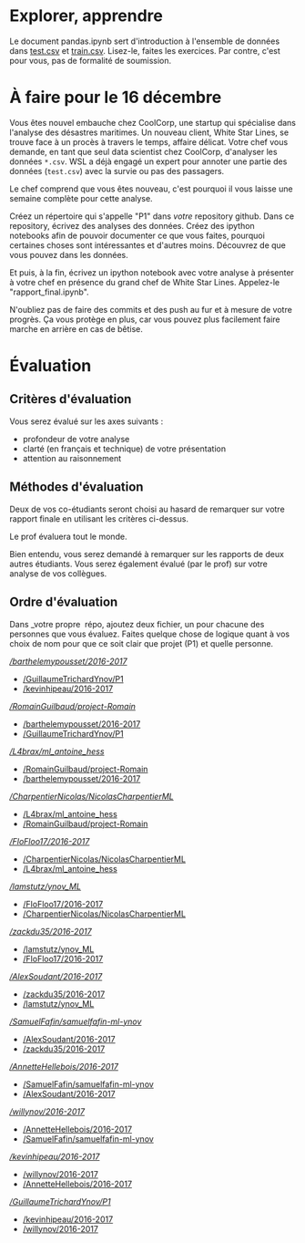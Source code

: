 # Explorer, apprendre

Le document pandas.ipynb sert d'introduction à l'ensemble de données
dans [test.csv](test.csv) et [train.csv](train.csv).  Lisez-le, faites
les exercices.  Par contre, c'est pour vous, pas de formalité de
soumission.

# À faire pour le 16 décembre

Vous êtes nouvel embauche chez CoolCorp, une startup qui spécialise
dans l'analyse des désastres maritimes.  Un nouveau client, White Star
Lines, se trouve face à un procès à travers le temps, affaire délicat.
Votre chef vous demande, en tant que seul data scientist chez
CoolCorp, d'analyser les données `*.csv`.  WSL a déjà engagé un expert
pour annoter une partie des données (`test.csv`) avec la survie ou pas
des passagers.

Le chef comprend que vous êtes nouveau, c'est pourquoi il vous laisse
une semaine complète pour cette analyse.

Créez un répertoire qui s'appelle "P1" dans _votre_ repository github.
Dans ce repository, écrivez des analyses des données.  Créez des
ipython notebooks afin de pouvoir documenter ce que vous faites,
pourquoi certaines choses sont intéressantes et d'autres moins.
Découvrez de que vous pouvez dans les données.

Et puis, à la fin, écrivez un ipython notebook avec votre analyse à
présenter à votre chef en présence du grand chef de White Star Lines.
Appelez-le "rapport_final.ipynb".

N'oubliez pas de faire des commits et des push au fur et à mesure de
votre progrès.  Ça vous protège en plus, car vous pouvez plus
facilement faire marche en arrière en cas de bêtise.

# Évaluation

## Critères d'évaluation

Vous serez évalué sur les axes suivants :
* profondeur de votre analyse
* clarté (en français et technique) de votre présentation
* attention au raisonnement

## Méthodes d'évaluation

Deux de vos co-étudiants seront choisi au hasard de remarquer sur
votre rapport finale en utilisant les critères ci-dessus.

Le prof évaluera tout le monde.

Bien entendu, vous serez demandé à remarquer sur les rapports de deux
autres étudiants.  Vous serez également évalué (par le prof) sur votre
analyse de vos collègues.


## Ordre d'évaluation

Dans _votre propre  répo, ajoutez deux fichier, un pour chacune des
personnes que vous évaluez.  Faites quelque chose de logique quant à
vos choix de nom pour que ce soit clair que projet (P1) et quelle
personne.

*[/barthelemypousset/2016-2017](https://github.com/barthelemypousset/2016-2017)*
* [/GuillaumeTrichardYnov/P1](https://github.com/GuillaumeTrichardYnov/P1)
* [/kevinhipeau/2016-2017](https://github.com/kevinhipeau/2016-2017)


*[/RomainGuilbaud/project-Romain](https://github.com/RomainGuilbaud/project-Romain)*
* [/barthelemypousset/2016-2017](https://github.com/barthelemypousset/2016-2017)
* [/GuillaumeTrichardYnov/P1](https://github.com/GuillaumeTrichardYnov/P1)


*[/L4brax/ml_antoine_hess](https://github.com/L4brax/ml_antoine_hess)*
* [/RomainGuilbaud/project-Romain](https://github.com/RomainGuilbaud/project-Romain)
* [/barthelemypousset/2016-2017](https://github.com/barthelemypousset/2016-2017)


*[/CharpentierNicolas/NicolasCharpentierML](https://github.com/CharpentierNicolas/NicolasCharpentierML.git)*
* [/L4brax/ml_antoine_hess](https://github.com/L4brax/ml_antoine_hess)
* [/RomainGuilbaud/project-Romain](https://github.com/RomainGuilbaud/project-Romain)


*[/FloFloo17/2016-2017](https://github.com/FloFloo17/2016-2017)*
* [/CharpentierNicolas/NicolasCharpentierML](https://github.com/CharpentierNicolas/NicolasCharpentierML.git)
* [/L4brax/ml_antoine_hess](https://github.com/L4brax/ml_antoine_hess)


*[/lamstutz/ynov_ML](https://github.com/lamstutz/ynov_ML)*
* [/FloFloo17/2016-2017](https://github.com/FloFloo17/2016-2017)
* [/CharpentierNicolas/NicolasCharpentierML](https://github.com/CharpentierNicolas/NicolasCharpentierML.git)


*[/zackdu35/2016-2017](https://github.com/zackdu35/2016-2017)*
* [/lamstutz/ynov_ML](https://github.com/lamstutz/ynov_ML)
* [/FloFloo17/2016-2017](https://github.com/FloFloo17/2016-2017)


*[/AlexSoudant/2016-2017](https://github.com/AlexSoudant/2016-2017.git)*
* [/zackdu35/2016-2017](https://github.com/zackdu35/2016-2017)
* [/lamstutz/ynov_ML](https://github.com/lamstutz/ynov_ML)


*[/SamuelFafin/samuelfafin-ml-ynov](https://github.com/SamuelFafin/samuelfafin-ml-ynov.git)*
* [/AlexSoudant/2016-2017](https://github.com/AlexSoudant/2016-2017.git)
* [/zackdu35/2016-2017](https://github.com/zackdu35/2016-2017)


*[/AnnetteHellebois/2016-2017](https://github.com/AnnetteHellebois/2016-2017.git)*
* [/SamuelFafin/samuelfafin-ml-ynov](https://github.com/SamuelFafin/samuelfafin-ml-ynov.git)
* [/AlexSoudant/2016-2017](https://github.com/AlexSoudant/2016-2017.git)


*[/willynov/2016-2017](https://github.com/willynov/2016-2017.git)*
* [/AnnetteHellebois/2016-2017](https://github.com/AnnetteHellebois/2016-2017.git)
* [/SamuelFafin/samuelfafin-ml-ynov](https://github.com/SamuelFafin/samuelfafin-ml-ynov.git)


*[/kevinhipeau/2016-2017](https://github.com/kevinhipeau/2016-2017)*
* [/willynov/2016-2017](https://github.com/willynov/2016-2017.git)
* [/AnnetteHellebois/2016-2017](https://github.com/AnnetteHellebois/2016-2017.git)


*[/GuillaumeTrichardYnov/P1](https://github.com/GuillaumeTrichardYnov/P1)*
* [/kevinhipeau/2016-2017](https://github.com/kevinhipeau/2016-2017)
* [/willynov/2016-2017](https://github.com/willynov/2016-2017.git)


